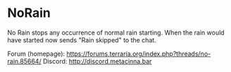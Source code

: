# NoRain
No Rain stops any occurrence of normal rain starting. When the rain would have started now sends "Rain skipped" to the chat.

Forum (homepage): https://forums.terraria.org/index.php?threads/no-rain.85664/
Discord: http://discord.metacinna.bar
